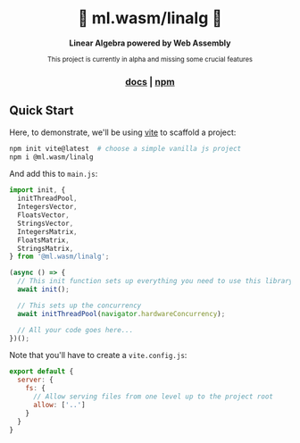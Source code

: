 <div align="center">
  <h1>📐 ml.wasm/linalg 📏</h1>

  <p>
    <strong>Linear Algebra powered by Web Assembly</strong>
  </p>

  <sub>This project is currently in alpha and missing some crucial features</sub>

  <h3>
    <a href="https://ml-wasm.github.io/linalg">docs</a>
    <span> | </span>
    <a href="https://www.npmjs.com/package/@ml.wasm/linalg">npm</a>
  </h3>
</div>

## Quick Start

Here, to demonstrate, we'll be using [vite](https://vitejs.dev/) to scaffold a project:

``` sh
npm init vite@latest  # choose a simple vanilla js project
npm i @ml.wasm/linalg
```

And add this to `main.js`:

```js title="main.js"
import init, {
  initThreadPool,
  IntegersVector,
  FloatsVector,
  StringsVector,
  IntegersMatrix,
  FloatsMatrix,
  StringsMatrix,
} from '@ml.wasm/linalg';

(async () => {
  // This init function sets up everything you need to use this library
  await init();

  // This sets up the concurrency
  await initThreadPool(navigator.hardwareConcurrency);

  // All your code goes here...
})();
```

Note that you'll have to create a `vite.config.js`:

``` js title="vite.config.js"
export default {
  server: {
    fs: {
      // Allow serving files from one level up to the project root
      allow: ['..']
    }
  }
}
```
